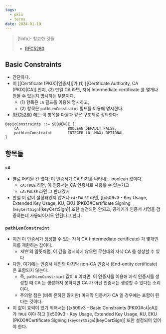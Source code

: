 ```yaml
---
tags:
  - pkix
  - terms
date: 2024-01-10
---
```

> [!info]- 참고한 것들
> - [RFC5280](https://www.rfc-editor.org/rfc/rfc5280#section-4.2.1.9)

## Basic Constraints

- 간단하다.
- 이 [[Certificate (PKIX)|인증서]]가 (1) [[Certificate Authority, CA (PKIX)|CA]] 인지, (2) 만일 CA 라면, 자식 Intermediate certificate 를 몇개나 만들 수 있는지 명시하는 부분이다.
	- (1) 항목은 `cA` 필드를 이용해 명시하고,
	- (2) 항목은 `pathLenConstraint` 필드를 이용해 명시한다.
- [RFC5280](https://www.rfc-editor.org/rfc/rfc5280#section-4.2.1.9) 에는 이 항목을 다음과 같은 구조체로 정의한다:

```
BasicConstraints ::= SEQUENCE {
	cA                      BOOLEAN DEFAULT FALSE,
	pathLenConstraint       INTEGER (0..MAX) OPTIONAL
}
```

## 항목들

### `cA`

- 별로 어려울 건 없다; 이 인증서가 CA 인지를 나타내는 boolean 값이다.
	- `cA:TRUE` 라면, 이 인증서는 CA 인증서로 사용할 수 있는거고
	- `cA:FALSE` 라면 그 반대겠지
- 만일 이 값이 설정돼있지 않거나 `cA:FALSE` 라면, [[x509v3 - Key Usage, Extended Key Usage, KU, EKU (PKIX)#Certificate Signing (`keyCertSign`)|keyCertSign]] 또한 설정되면 안되고, 공개키가 인증서 서명을 검증하는데 사용되어서도 안된다고 한다.

### `pathLenConstraint`

- 이건 이 인증서가 생성할 수 있는 자식 CA (Intermediate certificate) 가 몇개인지를 제한하는 값이다.
	- *제한* 의 말뜻처럼, 이 값을 명시하지 않으면 무한대의 자식 CA 를 생성할 수 있다
- 다만, 여기에는 인증서 체인의 마지막 non-CA 인증서 (End-entity certificate) 은 포함되지 않는다.
	- 즉, `pathLenConstraint` 값이 `0` 이라면, 이 인증서를 이용해 자식 인증서를 생성할 때 CA 는 생성하지 못하지만 CA 가 아닌 인증서는 생성할 수 있다는 소리이다.
	- 주의할 점은 (비록 흔하진 않지만) 마지막 인증서가 CA 일 경우에는 포함이 된다는 것이다.
- 이 값이 효력이 있기 위해서는 [[x509v3 - Basic Constraints (PKIX)#`cA`|cA]] 가 `TRUE` 여야 하고 [[x509v3 - Key Usage, Extended Key Usage, KU, EKU (PKIX)#Certificate Signing (`keyCertSign`)|keyCertSign]] 또한 설정되어 있어야 한다.